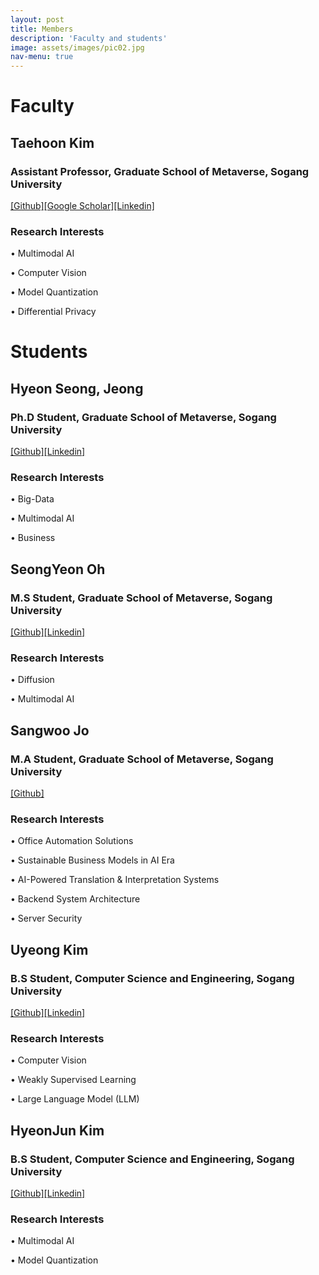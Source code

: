 ```yaml
---
layout: post
title: Members
description: 'Faculty and students'
image: assets/images/pic02.jpg
nav-menu: true
---
```

# Faculty

## Taehoon Kim

### Assistant Professor, Graduate School of Metaverse, Sogang University
[[Github]](https://github.com/tgisaturday)[[Google Scholar]](https://scholar.google.com/citations?user=t3mz3rMAAAAJ&hl=ko)[[Linkedin]](https://www.linkedin.com/in/tgisaturday/)

### Research Interests
• Multimodal AI

• Computer Vision

• Model Quantization

• Differential Privacy

# Students

##  Hyeon Seong, Jeong

### Ph.D Student, Graduate School of Metaverse, Sogang University
[[Github]](https://github.com/jayhyeonseong)[[Linkedin]](https://www.linkedin.com/in/%ED%98%84%EC%84%B1-%EC%A0%95-b7072a315/)

### Research Interests
• Big-Data

• Multimodal AI

• Business

##  SeongYeon Oh

### M.S Student, Graduate School of Metaverse, Sogang University
[[Github]](https://github.com/Code-SY95)[[Linkedin]](https://www.linkedin.com/in/seongyeon-oh-248a86301/)

### Research Interests
• Diffusion

• Multimodal AI

##  Sangwoo Jo

### M.A Student, Graduate School of Metaverse, Sogang University
[[Github]](https://github.com/JasonSogang)

### Research Interests
• Office Automation Solutions

• Sustainable Business Models in AI Era

• AI-Powered Translation & Interpretation Systems

• Backend System Architecture

• Server Security

##  Uyeong Kim

### B.S Student, Computer Science and Engineering, Sogang University
[[Github]](https://github.com/drew0523)[[Linkedin]](https://www.linkedin.com/in/drew0523/)

### Research Interests
• Computer Vision

• Weakly Supervised Learning

• Large Language Model (LLM)

##  HyeonJun Kim

### B.S Student, Computer Science and Engineering, Sogang University
[[Github]](https://github.com/maskkim)[[Linkedin]](https://www.linkedin.com/in/%ED%98%84%EC%A4%80-%EA%B9%80-a1961032b/)

### Research Interests
• Multimodal AI

• Model Quantization
